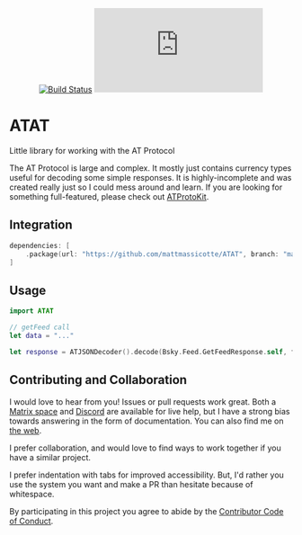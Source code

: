 <div align="center">

[![Build Status][build status badge]][build status]
[![Matrix][matrix badge]][matrix]

</div>

# ATAT
Little library for working with the AT Protocol

The AT Protocol is large and complex. It mostly just contains currency types useful for decoding some simple responses. It is highly-incomplete and was created really just so I could mess around and learn. If you are looking for something full-featured, please check out [ATProtoKit](https://github.com/MasterJ93/ATProtoKit).

## Integration

```swift
dependencies: [
    .package(url: "https://github.com/mattmassicotte/ATAT", branch: "main")
]
```

## Usage

```swift
import ATAT

// getFeed call
let data = "..."

let response = ATJSONDecoder().decode(Bsky.Feed.GetFeedResponse.self, from data)
```

## Contributing and Collaboration

I would love to hear from you! Issues or pull requests work great. Both a [Matrix space][matrix] and [Discord][discord] are available for live help, but I have a strong bias towards answering in the form of documentation. You can also find me on [the web](https://www.massicotte.org).

I prefer collaboration, and would love to find ways to work together if you have a similar project.

I prefer indentation with tabs for improved accessibility. But, I'd rather you use the system you want and make a PR than hesitate because of whitespace.

By participating in this project you agree to abide by the [Contributor Code of Conduct](CODE_OF_CONDUCT.md).

[build status]: https://github.com/mattmassicotte/ATResolve/actions
[build status badge]: https://github.com/mattmassicotte/ATResolve/workflows/CI/badge.svg
[matrix]: https://matrix.to/#/%23chimehq%3Amatrix.org
[matrix badge]: https://img.shields.io/matrix/chimehq%3Amatrix.org?label=Matrix
[discord]: https://discord.gg/esFpX6sErJ
